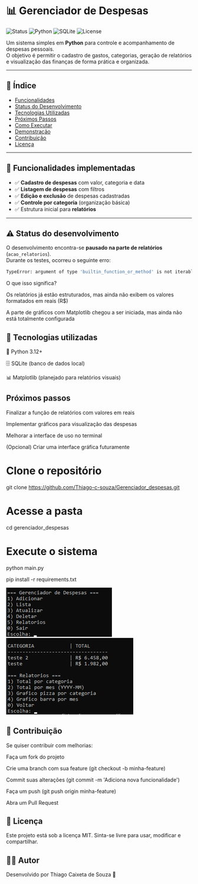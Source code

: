 # 📊 Gerenciador de Despesas

![Status](https://img.shields.io/badge/status-em%20desenvolvimento-yellow)
![Python](https://img.shields.io/badge/Python-3.12+-blue)
![SQLite](https://img.shields.io/badge/Database-SQLite-lightgrey)
![License](https://img.shields.io/badge/license-MIT-green)

Um sistema simples em **Python** para controle e acompanhamento de despesas pessoais.  
O objetivo é permitir o cadastro de gastos, categorias, geração de relatórios e visualização das finanças de forma prática e organizada.  

---

## 📑 Índice

- [Funcionalidades](#-funcionalidades-implementadas)  
- [Status do Desenvolvimento](#-status-do-desenvolvimento)  
- [Tecnologias Utilizadas](#-tecnologias-utilizadas)  
- [Próximos Passos](#-próximos-passos)  
- [Como Executar](#-como-executar-o-projeto)  
- [Demonstração](#-demonstração)  
- [Contribuição](#-contribuição)  
- [Licença](#-licença)  

---

## 🚀 Funcionalidades implementadas

- ✅ **Cadastro de despesas** com valor, categoria e data  
- ✅ **Listagem de despesas** com filtros  
- ✅ **Edição e exclusão** de despesas cadastradas  
- ✅ **Controle por categoria** (organização básica)  
- ✅ Estrutura inicial para **relatórios**  

---

## ⚠️ Status do desenvolvimento

O desenvolvimento encontra-se **pausado na parte de relatórios** (`acao_relatorios`).  
Durante os testes, ocorreu o seguinte erro:

```bash
TypeError: argument of type 'builtin_function_or_method' is not iterable
```

O que isso significa?

Os relatórios já estão estruturados, mas ainda não exibem os valores formatados em reais (R$)

A parte de gráficos com Matplotlib chegou a ser iniciada, mas ainda não está totalmente configurada

## 🔧 Tecnologias utilizadas

🐍 Python 3.12+

🗄️ SQLite (banco de dados local)

📊 Matplotlib (planejado para relatórios visuais)

## Próximos passos

Finalizar a função de relatórios com valores em reais

Implementar gráficos para visualização das despesas

Melhorar a interface de uso no terminal

(Opcional) Criar uma interface gráfica futuramente

# Clone o repositório
git clone https://github.com/Thiago-c-souza/Gerenciador_despesas.git

# Acesse a pasta
cd gerenciador_despesas

# Execute o sistema
python main.py

pip install -r requirements.txt

![alt text](img/image.png)
![alt text](img/image-1.png)

## 🤝 Contribuição

Se quiser contribuir com melhorias:

Faça um fork do projeto

Crie uma branch com sua feature (git checkout -b minha-feature)

Commit suas alterações (git commit -m 'Adiciona nova funcionalidade')

Faça um push (git push origin minha-feature)

Abra um Pull Request

## 📜 Licença

Este projeto está sob a licença MIT.
Sinta-se livre para usar, modificar e compartilhar.

## 👨‍💻 Autor

Desenvolvido por Thiago Caixeta de Souza 🚀
